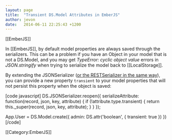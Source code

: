 ```yaml
---
layout: page
title:  "Transient DS.Model Attributes in EmberJS"
author: jevon
date:   2014-06-11 22:25:43 +1200
---
```


[[EmberJS]]

In [[EmberJS]], by default model properties are always saved through the serializers. This can be a problem if you have an Object in your model that is not a DS.Model, and you may get _TypeError: cyclic object value_ errors in _JSON.stringify_ when trying to serialize the model back to [[LocalStorage]].

By extending the JSONSerializer (<a href="https://github.com/emberjs/data/pull/303">or the RESTSerializer in the same way</a>), you can provide a new property `transient` to your model properties that will not persist this property when the object is saved:

[code javascript]
DS.JSONSerializer.reopen({
  serializeAttribute: function(record, json, key, attribute) {
    if (!attribute.type.transient) {
      return this._super(record, json, key, attribute);
    }
  }
});

App.User = DS.Model.create({
  admin: DS.attr('boolean', { transient: true })
})
[/code]

[[Category:EmberJS]]